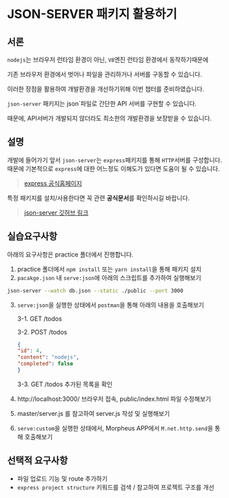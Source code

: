 # JSON-SERVER 패키지 활용하기

## 서론

`nodejs`는 브라우저 런타임 환경이 아닌, `V8`엔진 런타임 환경에서 동작하기때문에

기존 브라우저 환경에서 벗어나 파일을 관리하거나 서버를 구동할 수 있습니다.

이러한 장점을 활용하여 개발환경을 개선하기위해 이번 챕터를 준비하였습니다.

`json-server` 패키지는 json`파일로 간단한 API 서버를 구현할 수 있습니다.

때문에, API서버가 개발되지 않더라도 최소한의 개발환경을 보장받을 수 있습니다.

## 설명

개발에 들어가기 앞서 `json-server`는 `express`패키지를 통해 `HTTP`서버를 구성합니다.
때문에 기본적으로 `express`에 대한 어느정도 이해도가 있다면 도움이 될 수 있습니다.

> [express 공식홈페이지](https://expressjs.com/ko/) 

특정 패키지를 설치/사용한다면 꼭 관련 **공식문서**를 확인하시길 바랍니다.

> [json-server 깃허브 링크](https://github.com/typicode/json-server)



## 실습요구사항

아래의 요구사항은 practice 폴더에서 진행합니다. 

1. practice 폴더에서 `npm install` 또는 `yarn install`을 통해 패키지 설치
2. `pacakge.json` 내 `serve:json`에 아래의 스크립트를 추가하여 실행해보기
```bash
json-server --watch db.json --static ./public --port 3000
```
3. `serve:json`을 실행한 상태에서 `postman`을 통해 아래의 내용을 호출해보기
    
    3-1. GET /todos

    3-2. POST /todos
    ```json
    {
    "id": 4,
    "content": "nodejs",
    "completed": false
    }
    ```

    3-3. GET /todos 추가된 목록을 확인

4. http://localhost:3000/ 브라우저 접속, public/index.html 파일 수정해보기

5. master/server.js 를 참고하여 server.js 작성 및 실행해보기

6. `serve:custom`을 실행한 상태에서, Morpheus APP에서 `M.net.http.send`을 통해 호출해보기


## 선택적 요구사항

- 파일 업로드 기능 및 route 추가하기
- `express project structure` 키워드를 검색 / 참고하여 프로젝트 구조를 개선